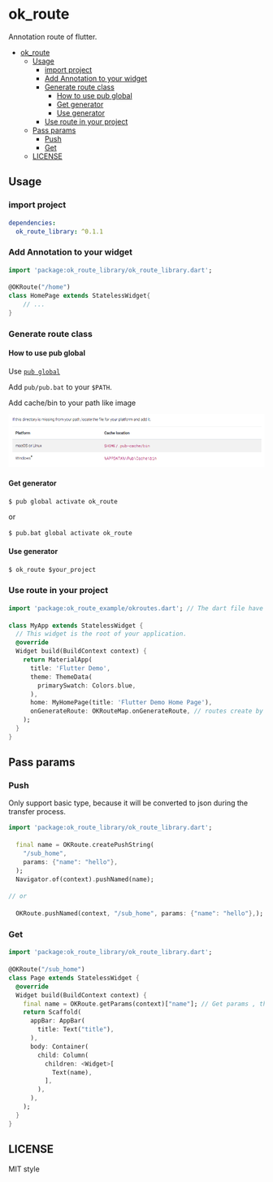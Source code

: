 # ok_route

Annotation route of flutter.

- [ok_route](#okroute)
  - [Usage](#usage)
    - [import project](#import-project)
    - [Add Annotation to your widget](#add-annotation-to-your-widget)
    - [Generate route class](#generate-route-class)
      - [How to use pub global](#how-to-use-pub-global)
      - [Get generator](#get-generator)
      - [Use generator](#use-generator)
    - [Use route in your project](#use-route-in-your-project)
  - [Pass params](#pass-params)
    - [Push](#push)
    - [Get](#get)
  - [LICENSE](#license)

## Usage

### import project

```yaml
dependencies:
  ok_route_library: ^0.1.1
```

### Add Annotation to your widget

```dart
import 'package:ok_route_library/ok_route_library.dart';

@OKRoute("/home")
class HomePage extends StatelessWidget{
    // ...
}
```

### Generate route class

#### How to use pub global

Use [`pub global`](https://dart.dev/tools/pub/cmd/pub-global)

Add `pub/pub.bat` to your `$PATH`.

Add cache/bin to your path like image

![20190808104703.png](https://raw.githubusercontent.com/kikt-blog/image/master/img/20190808104703.png)

#### Get generator

`$ pub global activate ok_route`

or

`$ pub.bat global activate ok_route`

#### Use generator

`$ ok_route $your_project`

### Use route in your project

```dart
import 'package:ok_route_example/okroutes.dart'; // The dart file have the routes.

class MyApp extends StatelessWidget {
  // This widget is the root of your application.
  @override
  Widget build(BuildContext context) {
    return MaterialApp(
      title: 'Flutter Demo',
      theme: ThemeData(
        primarySwatch: Colors.blue,
      ),
      home: MyHomePage(title: 'Flutter Demo Home Page'),
      onGenerateRoute: OKRouteMap.onGenerateRoute, // routes create by ok_route.
    );
  }
}
```

## Pass params

### Push

Only support basic type, because it will be converted to json during the transfer process.

```dart
import 'package:ok_route_library/ok_route_library.dart';

  final name = OKRoute.createPushString(
    "/sub_home",
    params: {"name": "hello"},
  );
  Navigator.of(context).pushNamed(name);

// or

  OKRoute.pushNamed(context, "/sub_home", params: {"name": "hello"},);

```

### Get

```dart
import 'package:ok_route_library/ok_route_library.dart';

@OKRoute("/sub_home")
class Page extends StatelessWidget {
  @override
  Widget build(BuildContext context) {
    final name = OKRoute.getParams(context)["name"]; // Get params , the params type is Map<String,dynamic>.
    return Scaffold(
      appBar: AppBar(
        title: Text("title"),
      ),
      body: Container(
        child: Column(
          children: <Widget>[
            Text(name),
          ],
        ),
      ),
    );
  }
}

```

## LICENSE

MIT style

